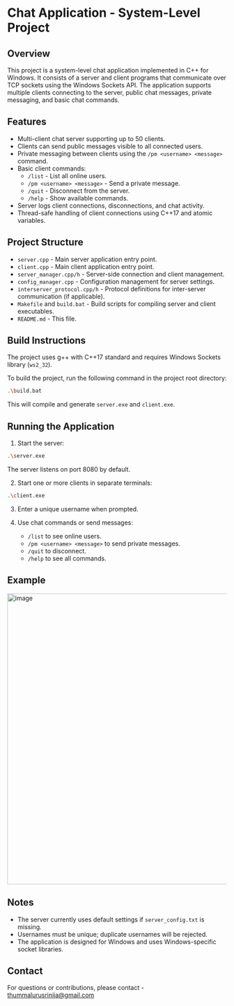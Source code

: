 # Chat Application - System-Level Project

## Overview
This project is a system-level chat application implemented in C++ for Windows. It consists of a server and client programs that communicate over TCP sockets using the Windows Sockets API. The application supports multiple clients connecting to the server, public chat messages, private messaging, and basic chat commands.

## Features
- Multi-client chat server supporting up to 50 clients.
- Clients can send public messages visible to all connected users.
- Private messaging between clients using the `/pm <username> <message>` command.
- Basic client commands:
  - `/list` - List all online users.
  - `/pm <username> <message>` - Send a private message.
  - `/quit` - Disconnect from the server.
  - `/help` - Show available commands.
- Server logs client connections, disconnections, and chat activity.
- Thread-safe handling of client connections using C++17 and atomic variables.

## Project Structure
- `server.cpp` - Main server application entry point.
- `client.cpp` - Main client application entry point.
- `server_manager.cpp/h` - Server-side connection and client management.
- `config_manager.cpp` - Configuration management for server settings.
- `interserver_protocol.cpp/h` - Protocol definitions for inter-server communication (if applicable).
- `Makefile` and `build.bat` - Build scripts for compiling server and client executables.
- `README.md` - This file.

## Build Instructions
The project uses g++ with C++17 standard and requires Windows Sockets library (`ws2_32`).

To build the project, run the following command in the project root directory:

```bash
.\build.bat
```

This will compile and generate `server.exe` and `client.exe`.

## Running the Application
1. Start the server:

```bash
.\server.exe
```

The server listens on port 8080 by default.

2. Start one or more clients in separate terminals:

```bash
.\client.exe
```

3. Enter a unique username when prompted.

4. Use chat commands or send messages:
   - `/list` to see online users.
   - `/pm <username> <message>` to send private messages.
   - `/quit` to disconnect.
   - `/help` to see all commands.

     
## Example

<img width="1328" height="666" alt="image" src="https://github.com/user-attachments/assets/03c932e4-839e-44e4-931c-6dffc7cfc43e" />


## Notes
- The server currently uses default settings if `server_config.txt` is missing.
- Usernames must be unique; duplicate usernames will be rejected.
- The application is designed for Windows and uses Windows-specific socket libraries.


## Contact
For questions or contributions, please contact - thummalurusrinija@gmail.com
